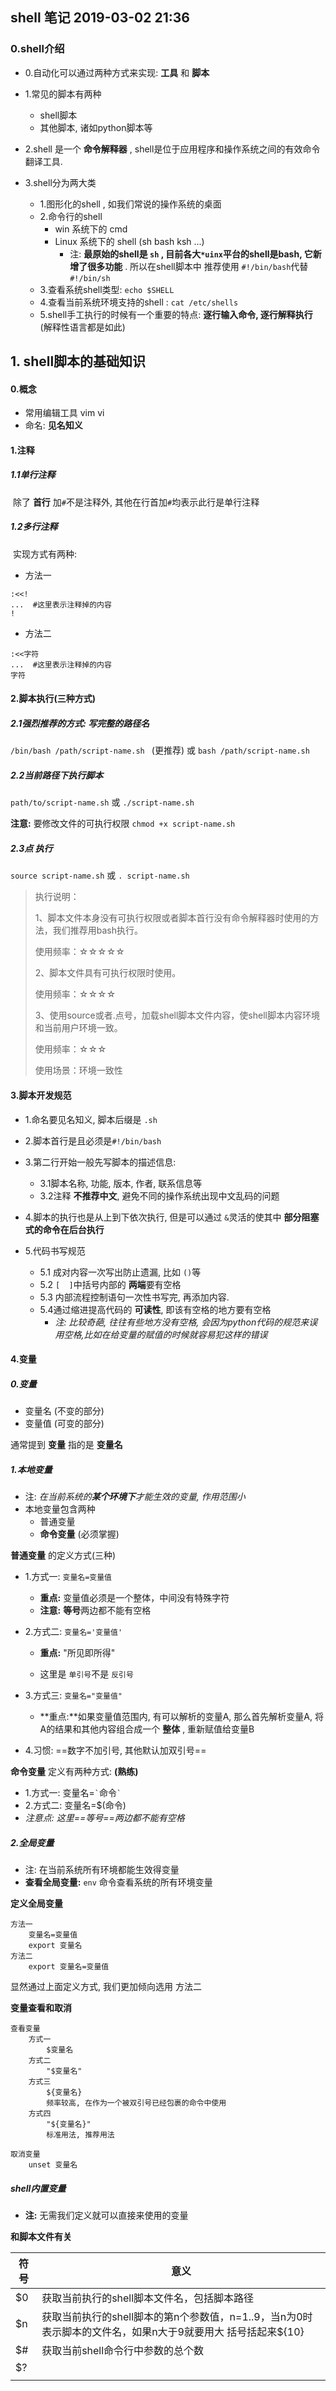 ## shell 笔记 2019-03-02 21:36

### 0.shell介绍

- 0.自动化可以通过两种方式来实现:  **工具** 和 **脚本**

- 1.常见的脚本有两种
  - shell脚本
  - 其他脚本, 诸如python脚本等
- 2.shell 是一个  **命令解释器** , shell是位于应用程序和操作系统之间的有效命令翻译工具.
- 3.shell分为两大类
  - 1.图形化的shell , 如我们常说的操作系统的桌面
  - 2.命令行的shell
    - win 系统下的 cmd
    - Linux 系统下的 shell   (sh  bash  ksh ...)
      - 注: **最原始的shell是 `sh` , 目前各大`*uinx`平台的shell是bash, 它新增了很多功能**  . 所以在shell脚本中 推荐使用 `#!/bin/bash`代替`#!/bin/sh`
  - 3.查看系统shell类型:  `echo $SHELL`
  - 4.查看当前系统环境支持的shell  :  `cat /etc/shells`
  - 5.shell手工执行的时候有一个重要的特点: **逐行输入命令, 逐行解释执行**  (解释性语言都是如此)

## 1. shell脚本的基础知识

#### 0.概念

- 常用编辑工具 vim vi
- 命名: **见名知义**

#### 1.注释

##### 1.1单行注释

​	除了 **首行** 加`#`不是注释外, 其他在行首加`#`均表示此行是单行注释

##### 1.2多行注释

​	实现方式有两种:

- 方法一

```shell
:<<!
...  #这里表示注释掉的内容
!
```

- 方法二

```shell
:<<字符
...  #这里表示注释掉的内容
字符
```

#### 2.脚本执行(三种方式)

##### 2.1强烈推荐的方式: 写完整的路径名

`/bin/bash /path/script-name.sh ` (更推荐) 或 `bash /path/script-name.sh`

##### 2.2当前路径下执行脚本

`path/to/script-name.sh` 或 `./script-name.sh` 

**注意:** 要修改文件的可执行权限 `chmod +x script-name.sh`

##### 2.3点 执行

`source script-name.sh`  或 `. script-name.sh`

> 执行说明：
>
> 1、脚本文件本身没有可执行权限或者脚本首行没有命令解释器时使用的方法，我们推荐用bash执行。
>
> 使用频率：☆☆☆☆☆
>
> 2、脚本文件具有可执行权限时使用。
>
> 使用频率：☆☆☆☆
>
> 3、使用source或者.点号，加载shell脚本文件内容，使shell脚本内容环境和当前用户环境一致。
>
> 使用频率：☆☆☆
>
> 使用场景：环境一致性

#### 3.脚本开发规范

- 1.命名要见名知义, 脚本后缀是 `.sh`

- 2.脚本首行是且必须是`#!/bin/bash`
- 3.第二行开始一般先写脚本的描述信息:
  - 3.1脚本名称, 功能, 版本, 作者, 联系信息等
  - 3.2注释 **不推荐中文**, 避免不同的操作系统出现中文乱码的问题
- 4.脚本的执行也是从上到下依次执行, 但是可以通过 `&`灵活的使其中 **部分阻塞式的命令在后台执行**

- 5.代码书写规范
  - 5.1 成对内容一次写出防止遗漏, 比如 `()`等
  - 5.2 `[  ]`中括号内部的 **两端**要有空格
  - 5.3 内部流程控制语句一次性书写完, 再添加内容.
  - 5.4通过缩进提高代码的 **可读性**, 即该有空格的地方要有空格
    - *注: 比较奇葩, 往往有些地方没有空格, 会因为python代码的规范来误用空格,比如在给变量的赋值的时候就容易犯这样的错误*

#### 4.变量

##### 0.变量

- 变量名  (不变的部分)
- 变量值  (可变的部分)

通常提到 **变量** 指的是 **变量名**

##### 1.本地变量

- 注: *在当前系统的**某个环境下**才能生效的变量, 作用范围小*
- 本地变量包含两种
  - 普通变量
  - **命令变量**  (必须掌握)

**普通变量** 的定义方式(三种)

- 1.方式一:  `变量名=变量值`

  - **重点:** 变量值必须是一个整体，中间没有特殊字符
  - **注意:**  **等号**两边都不能有空格

- 2.方式二: `变量名='变量值'`

  - **重点:** "所见即所得"

  - 这里是 `单引号`不是 `反引号`

- 3.方式三: `变量名="变量值"`

  - **重点:**如果变量值范围内, 有可以解析的变量A, 那么首先解析变量A, 将A的结果和其他内容组合成一个 **整体** , 重新赋值给变量B

- 4.习惯:  ==数字不加引号, 其他默认加双引号==

**命令变量** 定义有两种方式:  **(熟练)** 

- 1.方式一: 变量名=<code>&#96;</code>命令<code>&#96;</code>
-  2.方式二: 变量名=$(命令)
- *注意点:  这里==等号==两边都不能有空格*

##### 2.全局变量

- 注: 在当前系统所有环境都能生效得变量
- **查看全局变量:**  `env` 命令查看系统的所有环境变量

**定义全局变量**

```shell
方法一
	变量名=变量值
	export 变量名
方法二
	export 变量名=变量值
```

显然通过上面定义方式, 我们更加倾向选用 方法二

**变量查看和取消**

```shell
查看变量
	方式一
		$变量名
	方式二
		"$变量名"
	方式三
		${变量名}
		频率较高, 在作为一个被双引号已经包裹的命令中使用
	方式四
		"${变量名}"
		标准用法, 推荐用法

取消变量
	unset 变量名
```

##### shell内置变量

- **注:** 无需我们定义就可以直接来使用的变量

**和脚本文件有关**

| 符号 | 意义                                                         |
| ---- | ------------------------------------------------------------ |
| $0   | 获取当前执行的shell脚本文件名，包括脚本路径                  |
| $n   | 获取当前执行的shell脚本的第n个参数值，n=1..9，当n为0时表示脚本的文件名，如果n大于9就要用大       括号括起来${10} |
| $#   | 获取当前shell命令行中参数的总个数                            |
| $?   |                                                              |
|      |                                                              |

